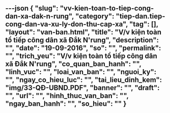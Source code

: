 ---json
{
    "slug": "vv-kien-toan-to-tiep-cong-dan-xa-dak-n-rung",
    "category": "tiep-dan.tiep-cong-dan-va-xu-ly-don-thu-cap-xa",
    "tag": [],
    "layout": "van-ban.html",
    "title": "V/v kiện toàn tổ tiếp công dân xã Đắk N'rung",
    "description": "",
    "date": "19-09-2016",
    "so": "",
    "permalink": "",
    "trich_yeu": "V/v kiện toàn tổ tiếp công dân xã Đắk N'rung",
    "co_quan_ban_hanh": "",
    "linh_vuc": "",
    "loai_van_ban": "",
    "nguoi_ky": "",
    "ngay_co_hieu_luc": "",
    "tai_lieu_dinh_kem": "img/33-QĐ-UBND.PDF",
    "banner": "",
    "draft": "",
    "url": "",
    "hinh_thuc_van_ban": "",
    "ngay_ban_hanh": "",
    "so_hieu": ""
}
---
